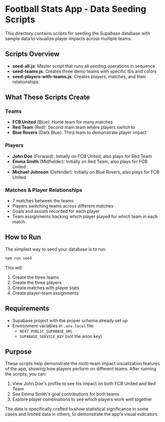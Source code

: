 # Football Stats App - Data Seeding Scripts

This directory contains scripts for seeding the Supabase database with sample data to visualize player impacts across multiple teams.

## Scripts Overview

- **seed-all.js**: Master script that runs all seeding operations in sequence
- **seed-teams.js**: Creates three demo teams with specific IDs and colors
- **seed-players-with-teams.js**: Creates players, matches, and their relationships

## What These Scripts Create

### Teams
- **FCB United** (Blue): Home team for many matches
- **Red Team** (Red): Second main team where players switch to
- **Blue Rovers** (Dark Blue): Third team to demonstrate player impact

### Players
- **John Doe** (Forward): Initially on FCB United, also plays for Red Team
- **Emma Smith** (Midfielder): Initially on Red Team, also plays for FCB United
- **Michael Johnson** (Defender): Initially on Blue Rovers, also plays for FCB United

### Matches & Player Relationships
- 7 matches between the teams
- Players switching teams across different matches
- Goals and assists recorded for each player
- Team assignments tracking which player played for which team in each match

## How to Run

The simplest way to seed your database is to run:

```bash
npm run seed
```

This will:
1. Create the three teams
2. Create the three players
3. Create matches with player stats
4. Create player-team assignments

## Requirements

- Supabase project with the proper schema already set up
- Environment variables in `.env.local` file:
  - `NEXT_PUBLIC_SUPABASE_URL`
  - `SUPABASE_SERVICE_KEY` (not the anon key)

## Purpose

These scripts help demonstrate the multi-team impact visualization features of the app, showing how players perform on different teams. After running the scripts, you can:

1. View John Doe's profile to see his impact on both FCB United and Red Team
2. See Emma Smith's goal contributions for both teams
3. Explore player combinations to see which players work well together

The data is specifically crafted to show statistical significance in some cases and limited data in others, to demonstrate the app's visual indicators. 